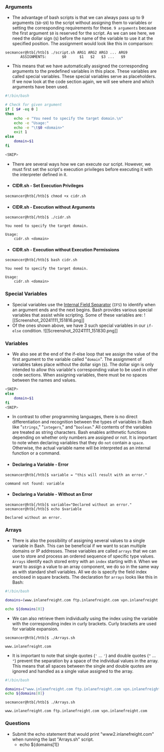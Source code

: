 ### Arguments
- The advantage of bash scripts is that we can always pass up to 9 arguments (`$0`-`$9`) to the script without assigning them to variables or setting the corresponding requirements for these. `9 arguments` because the first argument `$0` is reserved for the script. As we can see here, we need the dollar sign (`$`) before the name of the variable to use it at the specified position. The assignment would look like this in comparison:
```shell-session
secmancer@htb[/htb]$ ./script.sh ARG1 ARG2 ARG3 ... ARG9
       ASSIGNMENTS:       $0      $1   $2   $3 ...   $9
```
- This means that we have automatically assigned the corresponding arguments to the predefined variables in this place. These variables are called special variables. These special variables serve as placeholders. If we now look at the code section again, we will see where and which arguments have been used.
```bash
#!/bin/bash

# Check for given argument
if [ $# -eq 0 ]
then
	echo -e "You need to specify the target domain.\n"
	echo -e "Usage:"
	echo -e "\t$0 <domain>"
	exit 1
else
	domain=$1
fi

<SNIP>
```
- There are several ways how we can execute our script. However, we must first set the script's execution privileges before executing it with the interpreter defined in it.
- #### CIDR.sh - Set Execution Privileges
```shell-session
secmancer@htb[/htb]$ chmod +x cidr.sh
```
- #### CIDR.sh - Execution without Arguments
```shell-session
secmancer@htb[/htb]$ ./cidr.sh

You need to specify the target domain.

Usage:
	cidr.sh <domain>
```
- #### CIDR.sh - Execution without Execution Permissions
```shell-session
secmancer@htb[/htb]$ bash cidr.sh

You need to specify the target domain.

Usage:
	cidr.sh <domain>
```



### Special Variables
- Special variables use the [Internal Field Separator](https://bash.cyberciti.biz/guide/$IFS) (`IFS`) to identify when an argument ends and the next begins. Bash provides various special variables that assist while scripting. Some of these variables are:
![[Screenshot_20241111_151816.png]]
- Of the ones shown above, we have 3 such special variables in our `if-else` condition.
![[Screenshot_20241111_151830.png]]


### Variables
- We also see at the end of the if-else loop that we assign the value of the first argument to the variable called "`domain`". The assignment of variables takes place without the dollar sign (`$`). The dollar sign is only intended to allow this variable's corresponding value to be used in other code sections. When assigning variables, there must be no spaces between the names and values.
```bash
<SNIP>
else
	domain=$1
fi
<SNIP>
```
- In contrast to other programming languages, there is no direct differentiation and recognition between the types of variables in Bash like "`strings`," "`integers`," and "`boolean`." All contents of the variables are treated as string characters. Bash enables arithmetic functions depending on whether only numbers are assigned or not. It is important to note when declaring variables that they do `not` contain a `space`. Otherwise, the actual variable name will be interpreted as an internal function or a command.
- #### Declaring a Variable - Error
```shell-session
secmancer@htb[/htb]$ variable = "this will result with an error."

command not found: variable
```
- #### Declaring a Variable - Without an Error
```shell-session
secmancer@htb[/htb]$ variable="Declared without an error."
secmancer@htb[/htb]$ echo $variable

Declared without an error.
```


### Arrays
- There is also the possibility of assigning several values to a single variable in Bash. This can be beneficial if we want to scan multiple domains or IP addresses. These variables are called `arrays` that we can use to store and process an ordered sequence of specific type values. `Arrays` identify each stored entry with an `index` starting with `0`. When we want to assign a value to an array component, we do so in the same way as with standard shell variables. All we do is specify the field index enclosed in square brackets. The declaration for `arrays` looks like this in Bash:
```bash
#!/bin/bash

domains=(www.inlanefreight.com ftp.inlanefreight.com vpn.inlanefreight.com www2.inlanefreight.com)

echo ${domains[0]}
```
- We can also retrieve them individually using the index using the variable with the corresponding index in curly brackets. Curly brackets are used for variable expansion.
```shell-session
secmancer@htb[/htb]$ ./Arrays.sh

www.inlanefreight.com
```
- It is important to note that single quotes (`'` ... `'`) and double quotes (`"` ... `"`) prevent the separation by a space of the individual values in the array. This means that all spaces between the single and double quotes are ignored and handled as a single value assigned to the array.
```bash
#!/bin/bash

domains=("www.inlanefreight.com ftp.inlanefreight.com vpn.inlanefreight.com" www2.inlanefreight.com)
echo ${domains[0]}
```
```shell-session
secmancer@htb[/htb]$ ./Arrays.sh

www.inlanefreight.com ftp.inlanefreight.com vpn.inlanefreight.com
```



### Questions
- Submit the echo statement that would print "www2.inlanefreight.com" when running the last "Arrays.sh" script.
	- echo ${domains[1]}